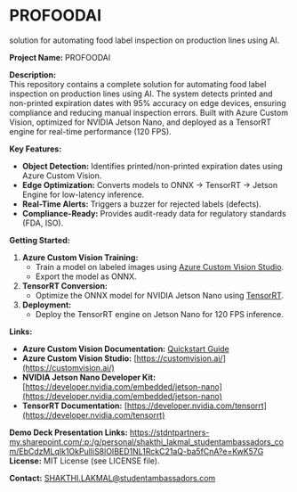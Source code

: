 # PROFOODAI
 solution for automating food label inspection on production lines using AI.
 
**Project Name:** PROFOODAI 

**Description:**  
This repository contains a complete solution for automating food label inspection on production lines using AI. The system detects printed and non-printed expiration dates with 95% accuracy on edge devices, ensuring compliance and reducing manual inspection errors. Built with Azure Custom Vision, optimized for NVIDIA Jetson Nano, and deployed as a TensorRT engine for real-time performance (120 FPS).  

**Key Features:**  
- **Object Detection:** Identifies printed/non-printed expiration dates using Azure Custom Vision.  
- **Edge Optimization:** Converts models to ONNX → TensorRT → Jetson Engine for low-latency inference.  
- **Real-Time Alerts:** Triggers a buzzer for rejected labels (defects).  
- **Compliance-Ready:** Provides audit-ready data for regulatory standards (FDA, ISO).  

**Getting Started:**  
1. **Azure Custom Vision Training:**  
   - Train a model on labeled images using [Azure Custom Vision Studio](https://customvision.ai/).  
   - Export the model as ONNX.  
2. **TensorRT Conversion:**  
   - Optimize the ONNX model for NVIDIA Jetson Nano using [TensorRT](https://developer.nvidia.com/tensorrt).  
3. **Deployment:**  
   - Deploy the TensorRT engine on Jetson Nano for 120 FPS inference.  

**Links:**  
- **Azure Custom Vision Documentation:** [Quickstart Guide](https://learn.microsoft.com/en-us/azure/ai-services/custom-vision-service/quickstarts/image-classification)   
- **Azure Custom Vision Studio:** [https://customvision.ai/](https://customvision.ai/)  
- **NVIDIA Jetson Nano Developer Kit:** [https://developer.nvidia.com/embedded/jetson-nano](https://developer.nvidia.com/embedded/jetson-nano)  
- **TensorRT Documentation:** [https://developer.nvidia.com/tensorrt](https://developer.nvidia.com/tensorrt)  

**Demo Deck Presentation Links:**  https://stdntpartners-my.sharepoint.com/:p:/g/personal/shakthi_lakmal_studentambassadors_com/EbCdzMLqIk1OkPulliS8lOIBED1NL1RckC21aQ-ba5fCnA?e=KwK57G
**License:** MIT License (see LICENSE file).  

**Contact:** SHAKTHI.LAKMAL@studentambassadors.com 
